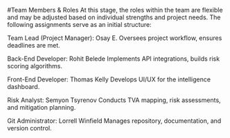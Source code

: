 #Team Members & Roles
At this stage, the roles within the team are flexible and may be adjusted based on individual strengths and project needs. The following assignments serve as an initial structure:

Team Lead (Project Manager): Osay E.
  Oversees project workflow, ensures deadlines are met.

Back-End Developer: Rohit Belede
  Implements API integrations, builds risk scoring algorithms.

Front-End Developer: Thomas Kelly
  Develops UI/UX for the intelligence dashboard.

Risk Analyst: Semyon Tsyrenov
  Conducts TVA mapping, risk assessments, and mitigation planning.

Git Administrator: Lorrell Winfield
  Manages repository, documentation, and version control.
